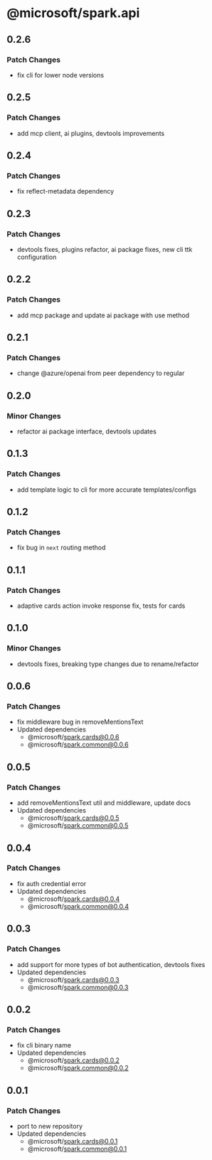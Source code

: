 # @microsoft/spark.api

## 0.2.6

### Patch Changes

- fix cli for lower node versions

## 0.2.5

### Patch Changes

- add mcp client, ai plugins, devtools improvements

## 0.2.4

### Patch Changes

- fix reflect-metadata dependency

## 0.2.3

### Patch Changes

- devtools fixes, plugins refactor, ai package fixes, new cli ttk configuration

## 0.2.2

### Patch Changes

- add mcp package and update ai package with use method

## 0.2.1

### Patch Changes

- change @azure/openai from peer dependency to regular

## 0.2.0

### Minor Changes

- refactor ai package interface, devtools updates

## 0.1.3

### Patch Changes

- add template logic to cli for more accurate templates/configs

## 0.1.2

### Patch Changes

- fix bug in `next` routing method

## 0.1.1

### Patch Changes

- adaptive cards action invoke response fix, tests for cards

## 0.1.0

### Minor Changes

- devtools fixes, breaking type changes due to rename/refactor

## 0.0.6

### Patch Changes

- fix middleware bug in removeMentionsText
- Updated dependencies
    - @microsoft/spark.cards@0.0.6
    - @microsoft/spark.common@0.0.6

## 0.0.5

### Patch Changes

- add removeMentionsText util and middleware, update docs
- Updated dependencies
    - @microsoft/spark.cards@0.0.5
    - @microsoft/spark.common@0.0.5

## 0.0.4

### Patch Changes

- fix auth credential error
- Updated dependencies
    - @microsoft/spark.cards@0.0.4
    - @microsoft/spark.common@0.0.4

## 0.0.3

### Patch Changes

- add support for more types of bot authentication, devtools fixes
- Updated dependencies
    - @microsoft/spark.cards@0.0.3
    - @microsoft/spark.common@0.0.3

## 0.0.2

### Patch Changes

- fix cli binary name
- Updated dependencies
    - @microsoft/spark.cards@0.0.2
    - @microsoft/spark.common@0.0.2

## 0.0.1

### Patch Changes

- port to new repository
- Updated dependencies
    - @microsoft/spark.cards@0.0.1
    - @microsoft/spark.common@0.0.1
